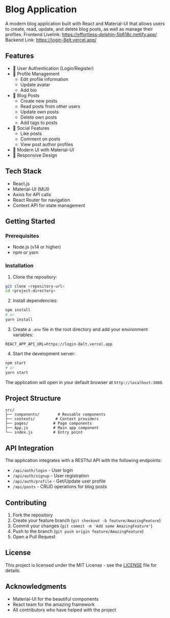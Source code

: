 # Blog Application

A modern blog application built with React and Material-UI that allows users to create, read, update, and delete blog posts, as well as manage their profiles.
Frontend Livelink: https://effortless-dolphin-5b618c.netlify.app/
Backend Link:  https://login-8elt.vercel.app/

## Features

- 🔐 User Authentication (Login/Register)
- 👤 Profile Management
  - Edit profile information
  - Update avatar
  - Add bio
- 📝 Blog Posts
  - Create new posts
  - Read posts from other users
  - Update own posts
  - Delete own posts
  - Add tags to posts
- 💬 Social Features
  - Like posts
  - Comment on posts
  - View post author profiles
- 🎨 Modern UI with Material-UI
- 📱 Responsive Design

## Tech Stack

- React.js
- Material-UI (MUI)
- Axios for API calls
- React Router for navigation
- Context API for state management

## Getting Started

### Prerequisites

- Node.js (v14 or higher)
- npm or yarn

### Installation

1. Clone the repository:
```bash
git clone <repository-url>
cd <project-directory>
```

2. Install dependencies:
```bash
npm install
# or
yarn install
```

3. Create a `.env` file in the root directory and add your environment variables:
```env
REACT_APP_API_URL=https://login-8elt.vercel.app
```

4. Start the development server:
```bash
npm start
# or
yarn start
```

The application will open in your default browser at `http://localhost:3000`.

## Project Structure

```
src/
├── components/        # Reusable components
├── contexts/         # Context providers
├── pages/           # Page components
├── App.js           # Main app component
└── index.js         # Entry point
```

## API Integration

The application integrates with a RESTful API with the following endpoints:

- `/api/auth/login` - User login
- `/api/auth/signup` - User registration
- `/api/auth/profile` - Get/Update user profile
- `/api/posts` - CRUD operations for blog posts

## Contributing

1. Fork the repository
2. Create your feature branch (`git checkout -b feature/AmazingFeature`)
3. Commit your changes (`git commit -m 'Add some AmazingFeature'`)
4. Push to the branch (`git push origin feature/AmazingFeature`)
5. Open a Pull Request

## License

This project is licensed under the MIT License - see the [LICENSE](LICENSE) file for details.

## Acknowledgments

- Material-UI for the beautiful components
- React team for the amazing framework
- All contributors who have helped with the project
